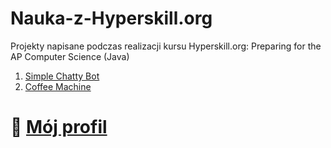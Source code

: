 # Nauka-z-Hyperskill.org
Projekty napisane podczas realizacji kursu Hyperskill.org: Preparing for the AP Computer Science (Java)
<br />
1. [Simple Chatty Bot](https://hyperskill.org/projects/113?track=8)
2. [Coffee Machine](https://hyperskill.org/projects/33?track=8)

# 📕 [Mój profil](https://hyperskill.org/profile/69813800)
